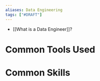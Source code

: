 ```yaml
---
aliases: Data Engineering
tags: ["#DRAFT"]
---
```


- [[What is a Data Engineer]]?

# Common Tools Used

# Common Skills